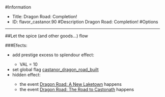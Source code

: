 #Information
 - Title: Dragon Road: Completion!
 - ID: flavor_castanor.90
#Description
Dragon Road: Completion!
#Options

___
##Let the spice (and other goods...) flow

###Efects:<ul><li>add prestige excess to splendour effect:</li><ul><li>VAL = 10</li></ul><li>set global flag [castanor_dragon_road_built](../flags/castanor_dragon_road_built.md)</li><li>hidden effect:</li><ul><li>the event [Dragon Road: A New Laketown](../events/dragon_road_a_new_laketown.md) happens</li><li>the event [Dragon Road: The Road to Castonath](../events/dragon_road_the_road_to_castonath.md) happens</li></ul></ul>
